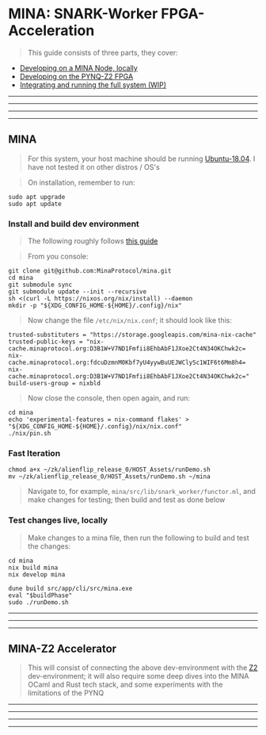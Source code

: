 # MINA: SNARK-Worker FPGA-Acceleration

> This guide consists of three parts, they cover: 

- [Developing on a MINA Node, locally](#mina)
- [Developing on the PYNQ-Z2 FPGA](#pynq-z2)
- [Integrating and running the full system (WIP)](#mina-z2-accelerator)

-----------
-----------
-----------
-----------

## MINA

> For this system, your host machine should be running [Ubuntu-18.04](https://ubuntu.com/tutorials/create-a-usb-stick-on-ubuntu#1-overview). I have not tested it on other distros / OS's

> On installation, remember to run:

```
sudo apt upgrade
sudo apt update
```

### Install and build dev environment

> The following roughly follows [this guide](https://github.com/MinaProtocol/mina/tree/develop/nix)

> From you console:

```
git clone git@github.com:MinaProtocol/mina.git
cd mina
git submodule sync
git submodule update --init --recursive
sh <(curl -L https://nixos.org/nix/install) --daemon
mkdir -p "${XDG_CONFIG_HOME-${HOME}/.config}/nix"
```

> Now change the file `/etc/nix/nix.conf`; it should look like this:

```
trusted-substituters = "https://storage.googleapis.com/mina-nix-cache"
trusted-public-keys = "nix-cache.minaprotocol.org:D3B1W+V7ND1Fmfii8EhbAbF1JXoe2Ct4N34OKChwk2c= nix-cache.minaprotocol.org:fdcuDzmnM0Kbf7yU4yywBuUEJWClySc1WIF6t6Mm8h4= nix-cache.minaprotocol.org:D3B1W+V7ND1Fmfii8EhbAbF1JXoe2Ct4N34OKChwk2c="
build-users-group = nixbld
```

> Now close the console, then open again, and run:

```
cd mina
echo 'experimental-features = nix-command flakes' > "${XDG_CONFIG_HOME-${HOME}/.config}/nix/nix.conf"
./nix/pin.sh
```

### Fast Iteration

```
chmod a+x ~/zk/alienflip_release_0/HOST_Assets/runDemo.sh
mv ~/zk/alienflip_release_0/HOST_Assets/runDemo.sh ~/mina
```

> Navigate to, for example, `mina/src/lib/snark_worker/functor.ml`, and make changes for testing; then build and test as done below

### Test changes live, locally

> Make changes to a mina file, then run the following to build and test the changes:

```
cd mina
nix build mina
nix develop mina
```

```
dune build src/app/cli/src/mina.exe
eval "$buildPhase"
sudo ./runDemo.sh
```

-----------
-----------
-----------

## MINA-Z2 Accelerator 

> This will consist of connecting the above dev-environment with the [Z2](../Z2_Workflow/) dev-environment; it will also require some deep dives into the MINA OCaml and Rust tech stack, and some experiments with the limitations of the PYNQ

-----------
-----------
-----------
-----------
